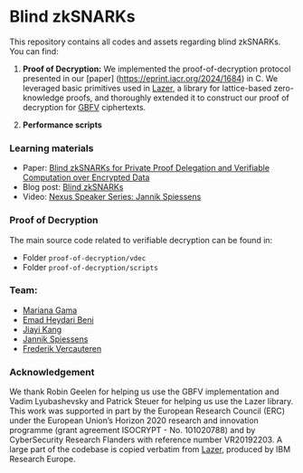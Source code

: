 # Blind zkSNARKs
This repository contains all codes and assets regarding blind zkSNARKs. You can find:
1. **Proof of Decryption:** We implemented the proof-of-decryption protocol presented in our [paper] (https://eprint.iacr.org/2024/1684) in C. We leveraged basic primitives used in [Lazer](https://eprint.iacr.org/2024/1846), a library for lattice-based zero-knowledge proofs, and thoroughly extended it to construct our proof of decryption for [GBFV](https://eprint.iacr.org/2024/1587) ciphertexts.
   
3. **Performance scripts**

### Learning materials
* Paper: [Blind zkSNARKs for Private Proof Delegation and Verifiable Computation over Encrypted Data](https://eprint.iacr.org/2024/1684)
* Blog post: [Blind zkSNARKs](https://www.esat.kuleuven.be/cosic/blog/blind-zksnarks/)
* Video: [Nexus Speaker Series: Jannik Spiessens](https://www.youtube.com/watch?v=TPnmoeOf2w8)


### Proof of Decryption
The main source code related to verifiable decryption can be found in:  

- Folder `proof-of-decryption/vdec`
- Folder `proof-of-decryption/scripts`


### Team:
* [Mariana Gama](https://mmargama.github.io/)
* [Emad Heydari Beni](https://heydari.be)
* [Jiayi Kang](https://jiayikang2.github.io/)
* [Jannik Spiessens](https://www.esat.kuleuven.be/cosic/people/person/?u=u0165611)
* [Frederik Vercauteren](https://www.esat.kuleuven.be/cosic/people/person/?u=u0031924)



### Acknowledgement
We thank Robin Geelen for helping us use the GBFV implementation and Vadim Lyubashevsky and Patrick Steuer for helping us use the Lazer library. This work was supported in part by the European Research Council (ERC) under the European Union’s Horizon 2020 research and innovation programme (grant agreement ISOCRYPT - No. 101020788) and by CyberSecurity Research Flanders with reference number VR20192203. A large part of the codebase is copied verbatim from [Lazer](https://eprint.iacr.org/2024/1846), produced by IBM Research Europe.
